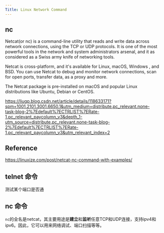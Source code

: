 ```yaml
---
Title: Linux Network Command
---
```


## nc

Netcat(or nc) is a command-line utility that reads and write data across network connections, using the TCP or UDP protocols.  It is one of the most powerful tools in the network and system administrators arsenal, and it as considered as a Swiss army  knife of networking tools.

Netcat is cross-platform, and it's available for Linux, macOS, Windows , and BSD. You can use Netcat to debug and monitor network connections, scan for open ports, transfer data, as a proxy and more.

The Netcat package is pre-installed on macOS and popular Linux distributions like Ubuntu, Debian or CentOS.

https://liugp.blog.csdn.net/article/details/118633171?spm=1001.2101.3001.6650.1&utm_medium=distribute.pc_relevant.none-task-blog-2%7Edefault%7ECTRLIST%7ERate-1.pc_relevant_paycolumn_v3&depth_1-utm_source=distribute.pc_relevant.none-task-blog-2%7Edefault%7ECTRLIST%7ERate-1.pc_relevant_paycolumn_v3&utm_relevant_index=2

## Reference

https://linuxize.com/post/netcat-nc-command-with-examples/



## telnet 命令

测试某个端口是否通

## nc 命令

`nc`的全名是netcat，其主要用途是**建立**和**监听**任意TCP和UDP连接，支持ipv4和ipv6。因此，它可以用来网络调试、端口扫描等等。

